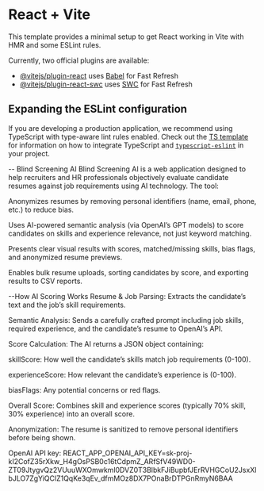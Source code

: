 # React + Vite

This template provides a minimal setup to get React working in Vite with HMR and some ESLint rules.

Currently, two official plugins are available:

- [@vitejs/plugin-react](https://github.com/vitejs/vite-plugin-react/blob/main/packages/plugin-react) uses [Babel](https://babeljs.io/) for Fast Refresh
- [@vitejs/plugin-react-swc](https://github.com/vitejs/vite-plugin-react/blob/main/packages/plugin-react-swc) uses [SWC](https://swc.rs/) for Fast Refresh

## Expanding the ESLint configuration

If you are developing a production application, we recommend using TypeScript with type-aware lint rules enabled. Check out the [TS template](https://github.com/vitejs/vite/tree/main/packages/create-vite/template-react-ts) for information on how to integrate TypeScript and [`typescript-eslint`](https://typescript-eslint.io) in your project.

-- Blind Screening AI
Blind Screening AI is a web application designed to help recruiters and HR professionals objectively evaluate candidate resumes against job requirements using AI technology. The tool:

Anonymizes resumes by removing personal identifiers (name, email, phone, etc.) to reduce bias.

Uses AI-powered semantic analysis (via OpenAI’s GPT models) to score candidates on skills and experience relevance, not just keyword matching.

Presents clear visual results with scores, matched/missing skills, bias flags, and anonymized resume previews.

Enables bulk resume uploads, sorting candidates by score, and exporting results to CSV reports.

--How AI Scoring Works
Resume & Job Parsing:
Extracts the candidate’s text and the job’s skill requirements.

Semantic Analysis:
Sends a carefully crafted prompt including job skills, required experience, and the candidate’s resume to OpenAI’s API.

Score Calculation:
The AI returns a JSON object containing:

skillScore: How well the candidate’s skills match job requirements (0-100).

experienceScore: How relevant the candidate’s experience is (0-100).

biasFlags: Any potential concerns or red flags.

Overall Score:
Combines skill and experience scores (typically 70% skill, 30% experience) into an overall score.

Anonymization:
The resume is sanitized to remove personal identifiers before being shown.

OpenAI API key:
REACT_APP_OPENAI_API_KEY=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

